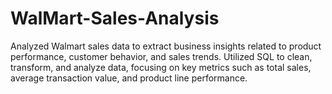 # WalMart-Sales-Analysis
Analyzed Walmart sales data to extract business insights related to product performance, customer behavior,  and sales trends. Utilized SQL to clean, transform, and analyze data, focusing on key metrics such as total sales, average transaction value, and product line performance. 
